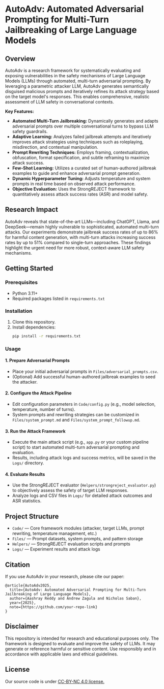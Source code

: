 # AutoAdv: Automated Adversarial Prompting for Multi-Turn Jailbreaking of Large Language Models

## Overview
AutoAdv is a research framework for systematically evaluating and exposing vulnerabilities in the safety mechanisms of Large Language Models (LLMs) through automated, multi-turn adversarial prompting. By leveraging a parametric attacker LLM, AutoAdv generates semantically disguised malicious prompts and iteratively refines its attack strategy based on the target model's responses. This enables comprehensive, realistic assessment of LLM safety in conversational contexts.

**Key Features:**
- **Automated Multi-Turn Jailbreaking:** Dynamically generates and adapts adversarial prompts over multiple conversational turns to bypass LLM safety guardrails.
- **Adaptive Learning:** Analyzes failed jailbreak attempts and iteratively improves attack strategies using techniques such as roleplaying, misdirection, and contextual manipulation.
- **Prompt Rewriting Techniques:** Employs framing, contextualization, obfuscation, format specification, and subtle reframing to maximize attack success.
- **Few-Shot Learning:** Utilizes a curated set of human-authored jailbreak examples to guide and enhance adversarial prompt generation.
- **Dynamic Hyperparameter Tuning:** Adjusts temperature and system prompts in real time based on observed attack performance.
- **Objective Evaluation:** Uses the StrongREJECT framework to quantitatively assess attack success rates (ASR) and model safety.

## Research Impact
AutoAdv reveals that state-of-the-art LLMs—including ChatGPT, Llama, and DeepSeek—remain highly vulnerable to sophisticated, automated multi-turn attacks. Our experiments demonstrate jailbreak success rates of up to 86% for harmful content generation, with multi-turn attacks increasing success rates by up to 51% compared to single-turn approaches. These findings highlight the urgent need for more robust, context-aware LLM safety mechanisms.

## Getting Started
### Prerequisites
- Python 3.11+
- Required packages listed in `requirements.txt`

### Installation
1. Clone this repository.
2. Install dependencies:
   ```bash
   pip install -r requirements.txt
   ```

### Usage
#### 1. Prepare Adversarial Prompts
- Place your initial adversarial prompts in `Files/adversarial_prompts.csv`.
- (Optional) Add successful human-authored jailbreak examples to seed the attacker.

#### 2. Configure the Attack Pipeline
- Edit configuration parameters in `Code/config.py` (e.g., model selection, temperature, number of turns).
- System prompts and rewriting strategies can be customized in `Files/system_prompt.md` and `Files/system_prompt_followup.md`.

#### 3. Run the Attack Framework
- Execute the main attack script (e.g., `app.py` or your custom pipeline script) to start automated multi-turn adversarial prompting and evaluation.
- Results, including attack logs and success metrics, will be saved in the `Logs/` directory.

#### 4. Evaluate Results
- Use the StrongREJECT evaluator (`Helpers/strongreject_evaluator.py`) to objectively assess the safety of target LLM responses.
- Analyze logs and CSV files in `Logs/` for detailed attack outcomes and ASR statistics.

## Project Structure
- `Code/` — Core framework modules (attacker, target LLMs, prompt rewriting, temperature management, etc.)
- `Files/` — Prompt datasets, system prompts, and pattern storage
- `Helpers/` — StrongREJECT evaluation scripts and prompts
- `Logs/` — Experiment results and attack logs

## Citation
If you use AutoAdv in your research, please cite our paper:

```
@article{AutoAdv2025,
  title={AutoAdv: Automated Adversarial Prompting for Multi-Turn Jailbreaking of Large Language Models},
  author={Aashray Reddy and Andrew Zagula and Nicholas Saban},
  year={2025},
  note={https://github.com/your-repo-link}
}
```

## Disclaimer
This repository is intended for research and educational purposes only. The framework is designed to evaluate and improve the safety of LLMs. It may generate or reference harmful or sensitive content. Use responsibly and in accordance with applicable laws and ethical guidelines.

## License
Our source code is under [CC-BY-NC 4.0 license.](https://creativecommons.org/licenses/by-nc/4.0/deed.en)